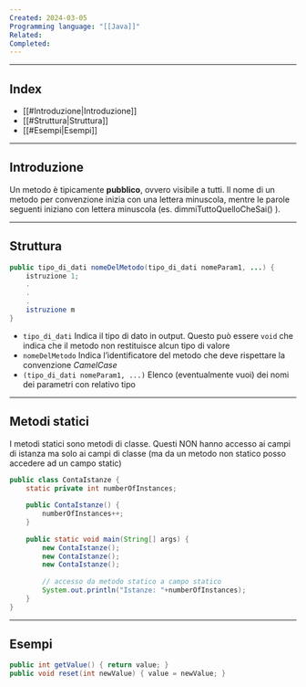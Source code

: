```yaml
---
Created: 2024-03-05
Programming language: "[[Java]]"
Related: 
Completed:
---
```

---
## Index

- [[#Introduzione|Introduzione]]
- [[#Struttura|Struttura]]
- [[#Esempi|Esempi]]
---
## Introduzione
Un metodo è tipicamente **pubblico**, ovvero visibile a tutti. Il nome di un metodo per convenzione inizia con una lettera minuscola, mentre le parole seguenti iniziano con lettera minuscola (es. dimmiTuttoQuelloCheSai() ).

---
## Struttura
```java
public tipo_di_dati nomeDelMetodo(tipo_di_dati nomeParam1, ...) {
	istruzione 1;
	.
	.
	.
	istruzione m
}
```

- `tipo_di_dati`
	Indica il tipo di dato in output. Questo può essere `void` che indica che il metodo non restituisce alcun tipo di valore
- `nomeDelMetodo`
	Indica l’identificatore del metodo che deve rispettare la convenzione *CamelCase*
- `(tipo_di_dati nomeParam1, ...)`
	Elenco (eventualmente vuoi) dei nomi dei parametri con relativo tipo

---
## Metodi statici
I metodi statici sono metodi di classe. Questi NON hanno accesso ai campi di istanza ma solo ai campi di classe (ma da un metodo non statico posso accedere ad un campo static)

```java
public class ContaIstanze {
	static private int numberOfInstances;
	
	public ContaIstanze() {
		numberOfInstances++;
	}
	
	public static void main(String[] args) {
		new ContaIstanze();
		new ContaIstanze();
		new ContaIstanze();
		
		// accesso da metodo statico a campo statico
		System.out.println("Istanze: "+numberOfInstances);
	}
}
```

---
## Esempi

```java
public int getValue() { return value; }
public void reset(int newValue) { value = newValue; }
```